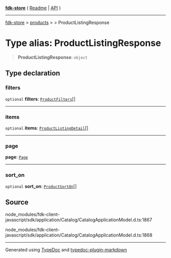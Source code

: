 [**fdk-store**](../../../README.md) ( [Readme](../../../README.md) \| [API](../../../API.md) )

---

[fdk-store](../../../API.md) > [products](../../README.md) > [<internal>](../README.md) > ProductListingResponse

# Type alias: ProductListingResponse

> **ProductListingResponse**: `object`

## Type declaration

### filters

`optional` **filters**: [`ProductFilters`](type-alias.ProductFilters.md)[]

---

### items

`optional` **items**: [`ProductListingDetail`](type-alias.ProductListingDetail.md)[]

---

### page

**page**: [`Page`](../../../brands/internal_/type-aliases/type-alias.Page.md)

---

### sort_on

`optional` **sort_on**: [`ProductSortOn`](type-alias.ProductSortOn.md)[]

## Source

node_modules/fdk-client-javascript/sdk/application/Catalog/CatalogApplicationModel.d.ts:1867

node_modules/fdk-client-javascript/sdk/application/Catalog/CatalogApplicationModel.d.ts:1868

---

Generated using [TypeDoc](https://typedoc.org/) and [typedoc-plugin-markdown](https://www.npmjs.com/package/typedoc-plugin-markdown)
